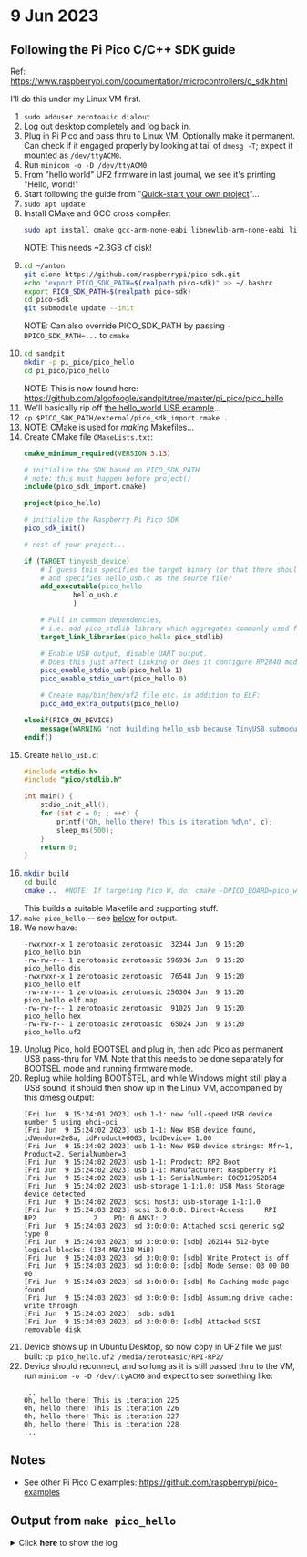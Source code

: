 # 9 Jun 2023

## Following the Pi Pico C/C++ SDK guide

Ref: https://www.raspberrypi.com/documentation/microcontrollers/c_sdk.html

I'll do this under my Linux VM first.

1.  `sudo adduser zerotoasic dialout`
2.  Log out desktop completely and log back in.
3.  Plug in Pi Pico and pass thru to Linux VM. Optionally make it permanent.
    Can check if it engaged properly by looking at tail of `dmesg -T`;
    expect it mounted as `/dev/ttyACM0`.
4.  Run `minicom -o -D /dev/ttyACM0`
5.  From "hello world" UF2 firmware in last journal, we see it's printing "Hello, world!"
6.  Start following the guide from "[Quick-start your own project](https://www.raspberrypi.com/documentation/microcontrollers/c_sdk.html#quick-start-your-own-project)"...
7.  `sudo apt update`
8.  Install CMake and GCC cross compiler:
    ```bash
    sudo apt install cmake gcc-arm-none-eabi libnewlib-arm-none-eabi libstdc++-arm-none-eabi-newlib
    ```
    NOTE: This needs ~2.3GB of disk!
9.  ```bash
    cd ~/anton
    git clone https://github.com/raspberrypi/pico-sdk.git
    echo "export PICO_SDK_PATH=$(realpath pico-sdk)" >> ~/.bashrc
    export PICO_SDK_PATH=$(realpath pico-sdk)
    cd pico-sdk
    git submodule update --init
    ```
    NOTE: Can also override PICO_SDK_PATH by passing `-DPICO_SDK_PATH=...` to `cmake`
10. ```bash
    cd sandpit
    mkdir -p pi_pico/pico_hello
    cd pi_pico/pico_hello
    ```
    NOTE: This is now found here: https://github.com/algofoogle/sandpit/tree/master/pi_pico/pico_hello
11. We'll basically rip off [the hello_world USB example](https://github.com/raspberrypi/pico-examples/tree/master/hello_world/usb)...
12. `cp $PICO_SDK_PATH/external/pico_sdk_import.cmake .`
12. NOTE: CMake is used for *making* Makefiles...
13. Create CMake file `CMakeLists.txt`:
    ```cmake
    cmake_minimum_required(VERSION 3.13)

    # initialize the SDK based on PICO_SDK_PATH
    # note: this must happen before project()
    include(pico_sdk_import.cmake)

    project(pico_hello)

    # initialize the Raspberry Pi Pico SDK
    pico_sdk_init()

    # rest of your project...

    if (TARGET tinyusb_device)
        # I guess this specifies the target binary (or that there should be one)
        # and specifies hello_usb.c as the source file?
        add_executable(pico_hello
                hello_usb.c
                )

        # Pull in common dependencies,
        # i.e. add pico_stdlib library which aggregates commonly used features:
        target_link_libraries(pico_hello pico_stdlib)

        # Enable USB output, disable UART output.
        # Does this just affect linking or does it configure RP2040 modes...?
        pico_enable_stdio_usb(pico_hello 1)
        pico_enable_stdio_uart(pico_hello 0)

        # Create map/bin/hex/uf2 file etc. in addition to ELF:
        pico_add_extra_outputs(pico_hello)

    elseif(PICO_ON_DEVICE)
        message(WARNING "not building hello_usb because TinyUSB submodule is not initialized in the SDK")
    endif()
    ```
14. Create `hello_usb.c`:
    ```c
    #include <stdio.h>
    #include "pico/stdlib.h"

    int main() {
        stdio_init_all();
        for (int c = 0; ; ++c) {
            printf("Oh, hello there! This is iteration %d\n", c);
            sleep_ms(500);
        }
        return 0;
    }
    ```
15. ```bash
    mkdir build
    cd build
    cmake ..  #NOTE: If targeting Pico W, do: cmake -DPICO_BOARD=pico_w ..
    ```
    This builds a suitable Makefile and supporting stuff.
16. `make pico_hello` -- see [below](#output-from-make-pico_hello) for output.
17. We now have:
    ```
    -rwxrwxr-x 1 zerotoasic zerotoasic  32344 Jun  9 15:20 pico_hello.bin
    -rw-rw-r-- 1 zerotoasic zerotoasic 596936 Jun  9 15:20 pico_hello.dis
    -rwxrwxr-x 1 zerotoasic zerotoasic  76548 Jun  9 15:20 pico_hello.elf
    -rw-rw-r-- 1 zerotoasic zerotoasic 250304 Jun  9 15:20 pico_hello.elf.map
    -rw-rw-r-- 1 zerotoasic zerotoasic  91025 Jun  9 15:20 pico_hello.hex
    -rw-rw-r-- 1 zerotoasic zerotoasic  65024 Jun  9 15:20 pico_hello.uf2
    ```
18. Unplug Pico, hold BOOTSEL and plug in, then add Pico as permanent USB pass-thru for VM. Note that this needs to be done separately for BOOTSEL mode and running firmware mode.
19. Replug while holding BOOTSTEL, and while Windows might still play a USB sound, it should then show up in the Linux VM, accompanied by this dmesg output:
    ```
    [Fri Jun  9 15:24:01 2023] usb 1-1: new full-speed USB device number 5 using ohci-pci
    [Fri Jun  9 15:24:02 2023] usb 1-1: New USB device found, idVendor=2e8a, idProduct=0003, bcdDevice= 1.00
    [Fri Jun  9 15:24:02 2023] usb 1-1: New USB device strings: Mfr=1, Product=2, SerialNumber=3
    [Fri Jun  9 15:24:02 2023] usb 1-1: Product: RP2 Boot
    [Fri Jun  9 15:24:02 2023] usb 1-1: Manufacturer: Raspberry Pi
    [Fri Jun  9 15:24:02 2023] usb 1-1: SerialNumber: E0C912952D54
    [Fri Jun  9 15:24:02 2023] usb-storage 1-1:1.0: USB Mass Storage device detected
    [Fri Jun  9 15:24:02 2023] scsi host3: usb-storage 1-1:1.0
    [Fri Jun  9 15:24:03 2023] scsi 3:0:0:0: Direct-Access     RPI      RP2              2    PQ: 0 ANSI: 2
    [Fri Jun  9 15:24:03 2023] sd 3:0:0:0: Attached scsi generic sg2 type 0
    [Fri Jun  9 15:24:03 2023] sd 3:0:0:0: [sdb] 262144 512-byte logical blocks: (134 MB/128 MiB)
    [Fri Jun  9 15:24:03 2023] sd 3:0:0:0: [sdb] Write Protect is off
    [Fri Jun  9 15:24:03 2023] sd 3:0:0:0: [sdb] Mode Sense: 03 00 00 00
    [Fri Jun  9 15:24:03 2023] sd 3:0:0:0: [sdb] No Caching mode page found
    [Fri Jun  9 15:24:03 2023] sd 3:0:0:0: [sdb] Assuming drive cache: write through
    [Fri Jun  9 15:24:03 2023]  sdb: sdb1
    [Fri Jun  9 15:24:03 2023] sd 3:0:0:0: [sdb] Attached SCSI removable disk
    ```
21. Device shows up in Ubuntu Desktop, so now copy in UF2 file we just built: `cp pico_hello.uf2 /media/zerotoasic/RPI-RP2/`
22. Device should reconnect, and so long as it is still passed thru to the VM, run `minicom -o -D /dev/ttyACM0` and expect to see something like:
    ```
    ...
    Oh, hello there! This is iteration 225
    Oh, hello there! This is iteration 226
    Oh, hello there! This is iteration 227
    Oh, hello there! This is iteration 228
    ...
    ```

## Notes

*   See other Pi Pico C examples: https://github.com/raspberrypi/pico-examples


## Output from `make pico_hello`

<details>
<summary>Click <strong>here</strong> to show the log</summary>

```
Scanning dependencies of target bs2_default
[  1%] Building ASM object pico-sdk/src/rp2_common/boot_stage2/CMakeFiles/bs2_default.dir/compile_time_choice.S.obj
[  2%] Linking ASM executable bs2_default.elf
[  2%] Built target bs2_default
Scanning dependencies of target bs2_default_padded_checksummed_asm
[  3%] Generating bs2_default.bin
[  4%] Generating bs2_default_padded_checksummed.S
[  4%] Built target bs2_default_padded_checksummed_asm
Scanning dependencies of target ELF2UF2Build
[  6%] Creating directories for 'ELF2UF2Build'
[  7%] No download step for 'ELF2UF2Build'
[  8%] No patch step for 'ELF2UF2Build'
[  9%] No update step for 'ELF2UF2Build'
[ 10%] Performing configure step for 'ELF2UF2Build'
-- The C compiler identification is GNU 9.4.0
-- The CXX compiler identification is GNU 9.4.0
-- Check for working C compiler: /usr/bin/cc
-- Check for working C compiler: /usr/bin/cc -- works
-- Detecting C compiler ABI info
-- Detecting C compiler ABI info - done
-- Detecting C compile features
-- Detecting C compile features - done
-- Check for working CXX compiler: /usr/bin/c++
-- Check for working CXX compiler: /usr/bin/c++ -- works
-- Detecting CXX compiler ABI info
-- Detecting CXX compiler ABI info - done
-- Detecting CXX compile features
-- Detecting CXX compile features - done
-- Configuring done
-- Generating done
-- Build files have been written to: /home/zerotoasic/anton/sandpit/pi_pico/pico_hello/build/elf2uf2
[ 12%] Performing build step for 'ELF2UF2Build'
Scanning dependencies of target elf2uf2
[ 50%] Building CXX object CMakeFiles/elf2uf2.dir/main.cpp.o
[100%] Linking CXX executable elf2uf2
[100%] Built target elf2uf2
[ 13%] No install step for 'ELF2UF2Build'
[ 14%] Completed 'ELF2UF2Build'
[ 14%] Built target ELF2UF2Build
Scanning dependencies of target pico_hello
[ 15%] Building C object CMakeFiles/pico_hello.dir/hello_usb.c.obj
[ 17%] Building C object CMakeFiles/pico_hello.dir/home/zerotoasic/anton/pico-sdk/src/rp2_common/pico_stdlib/stdlib.c.obj
[ 18%] Building C object CMakeFiles/pico_hello.dir/home/zerotoasic/anton/pico-sdk/src/rp2_common/hardware_gpio/gpio.c.obj
[ 19%] Building C object CMakeFiles/pico_hello.dir/home/zerotoasic/anton/pico-sdk/src/rp2_common/pico_platform/platform.c.obj
[ 20%] Building C object CMakeFiles/pico_hello.dir/home/zerotoasic/anton/pico-sdk/src/rp2_common/hardware_claim/claim.c.obj
[ 21%] Building C object CMakeFiles/pico_hello.dir/home/zerotoasic/anton/pico-sdk/src/rp2_common/hardware_sync/sync.c.obj
[ 23%] Building C object CMakeFiles/pico_hello.dir/home/zerotoasic/anton/pico-sdk/src/rp2_common/hardware_irq/irq.c.obj
[ 24%] Building ASM object CMakeFiles/pico_hello.dir/home/zerotoasic/anton/pico-sdk/src/rp2_common/hardware_irq/irq_handler_chain.S.obj
[ 25%] Building C object CMakeFiles/pico_hello.dir/home/zerotoasic/anton/pico-sdk/src/common/pico_sync/sem.c.obj
[ 26%] Building C object CMakeFiles/pico_hello.dir/home/zerotoasic/anton/pico-sdk/src/common/pico_sync/lock_core.c.obj
[ 28%] Building C object CMakeFiles/pico_hello.dir/home/zerotoasic/anton/pico-sdk/src/common/pico_sync/mutex.c.obj
[ 29%] Building C object CMakeFiles/pico_hello.dir/home/zerotoasic/anton/pico-sdk/src/common/pico_sync/critical_section.c.obj
[ 30%] Building C object CMakeFiles/pico_hello.dir/home/zerotoasic/anton/pico-sdk/src/common/pico_time/time.c.obj
[ 31%] Building C object CMakeFiles/pico_hello.dir/home/zerotoasic/anton/pico-sdk/src/common/pico_time/timeout_helper.c.obj
[ 32%] Building C object CMakeFiles/pico_hello.dir/home/zerotoasic/anton/pico-sdk/src/rp2_common/hardware_timer/timer.c.obj
[ 34%] Building C object CMakeFiles/pico_hello.dir/home/zerotoasic/anton/pico-sdk/src/common/pico_util/datetime.c.obj
[ 35%] Building C object CMakeFiles/pico_hello.dir/home/zerotoasic/anton/pico-sdk/src/common/pico_util/pheap.c.obj
[ 36%] Building C object CMakeFiles/pico_hello.dir/home/zerotoasic/anton/pico-sdk/src/common/pico_util/queue.c.obj
[ 37%] Building C object CMakeFiles/pico_hello.dir/home/zerotoasic/anton/pico-sdk/src/rp2_common/hardware_uart/uart.c.obj
[ 39%] Building C object CMakeFiles/pico_hello.dir/home/zerotoasic/anton/pico-sdk/src/rp2_common/hardware_clocks/clocks.c.obj
[ 40%] Building C object CMakeFiles/pico_hello.dir/home/zerotoasic/anton/pico-sdk/src/rp2_common/hardware_pll/pll.c.obj
[ 41%] Building C object CMakeFiles/pico_hello.dir/home/zerotoasic/anton/pico-sdk/src/rp2_common/hardware_vreg/vreg.c.obj
[ 42%] Building C object CMakeFiles/pico_hello.dir/home/zerotoasic/anton/pico-sdk/src/rp2_common/hardware_watchdog/watchdog.c.obj
[ 43%] Building C object CMakeFiles/pico_hello.dir/home/zerotoasic/anton/pico-sdk/src/rp2_common/hardware_xosc/xosc.c.obj
[ 45%] Building ASM object CMakeFiles/pico_hello.dir/home/zerotoasic/anton/pico-sdk/src/rp2_common/hardware_divider/divider.S.obj
[ 46%] Building C object CMakeFiles/pico_hello.dir/home/zerotoasic/anton/pico-sdk/src/rp2_common/pico_runtime/runtime.c.obj
[ 47%] Building C object CMakeFiles/pico_hello.dir/home/zerotoasic/anton/pico-sdk/src/rp2_common/pico_printf/printf.c.obj
[ 48%] Building ASM object CMakeFiles/pico_hello.dir/home/zerotoasic/anton/pico-sdk/src/rp2_common/pico_bit_ops/bit_ops_aeabi.S.obj
[ 50%] Building C object CMakeFiles/pico_hello.dir/home/zerotoasic/anton/pico-sdk/src/rp2_common/pico_bootrom/bootrom.c.obj
[ 51%] Building ASM object CMakeFiles/pico_hello.dir/home/zerotoasic/anton/pico-sdk/src/rp2_common/pico_divider/divider.S.obj
[ 52%] Building ASM object CMakeFiles/pico_hello.dir/home/zerotoasic/anton/pico-sdk/src/rp2_common/pico_double/double_aeabi.S.obj
[ 53%] Building C object CMakeFiles/pico_hello.dir/home/zerotoasic/anton/pico-sdk/src/rp2_common/pico_double/double_init_rom.c.obj
[ 54%] Building C object CMakeFiles/pico_hello.dir/home/zerotoasic/anton/pico-sdk/src/rp2_common/pico_double/double_math.c.obj
[ 56%] Building ASM object CMakeFiles/pico_hello.dir/home/zerotoasic/anton/pico-sdk/src/rp2_common/pico_double/double_v1_rom_shim.S.obj
[ 57%] Building ASM object CMakeFiles/pico_hello.dir/home/zerotoasic/anton/pico-sdk/src/rp2_common/pico_int64_ops/pico_int64_ops_aeabi.S.obj
[ 58%] Building ASM object CMakeFiles/pico_hello.dir/home/zerotoasic/anton/pico-sdk/src/rp2_common/pico_float/float_aeabi.S.obj
[ 59%] Building C object CMakeFiles/pico_hello.dir/home/zerotoasic/anton/pico-sdk/src/rp2_common/pico_float/float_init_rom.c.obj
[ 60%] Building C object CMakeFiles/pico_hello.dir/home/zerotoasic/anton/pico-sdk/src/rp2_common/pico_float/float_math.c.obj
[ 62%] Building ASM object CMakeFiles/pico_hello.dir/home/zerotoasic/anton/pico-sdk/src/rp2_common/pico_float/float_v1_rom_shim.S.obj
[ 63%] Building C object CMakeFiles/pico_hello.dir/home/zerotoasic/anton/pico-sdk/src/rp2_common/pico_malloc/pico_malloc.c.obj
[ 64%] Building ASM object CMakeFiles/pico_hello.dir/home/zerotoasic/anton/pico-sdk/src/rp2_common/pico_mem_ops/mem_ops_aeabi.S.obj
[ 65%] Building ASM object CMakeFiles/pico_hello.dir/home/zerotoasic/anton/pico-sdk/src/rp2_common/pico_standard_link/crt0.S.obj
[ 67%] Building CXX object CMakeFiles/pico_hello.dir/home/zerotoasic/anton/pico-sdk/src/rp2_common/pico_standard_link/new_delete.cpp.obj
[ 68%] Building C object CMakeFiles/pico_hello.dir/home/zerotoasic/anton/pico-sdk/src/rp2_common/pico_standard_link/binary_info.c.obj
[ 69%] Building C object CMakeFiles/pico_hello.dir/home/zerotoasic/anton/pico-sdk/src/rp2_common/pico_stdio/stdio.c.obj
[ 70%] Building C object CMakeFiles/pico_hello.dir/home/zerotoasic/anton/pico-sdk/src/rp2_common/pico_stdio_usb/reset_interface.c.obj
[ 71%] Building C object CMakeFiles/pico_hello.dir/home/zerotoasic/anton/pico-sdk/src/rp2_common/pico_stdio_usb/stdio_usb.c.obj
[ 73%] Building C object CMakeFiles/pico_hello.dir/home/zerotoasic/anton/pico-sdk/src/rp2_common/pico_stdio_usb/stdio_usb_descriptors.c.obj
[ 74%] Building C object CMakeFiles/pico_hello.dir/home/zerotoasic/anton/pico-sdk/src/rp2_common/pico_unique_id/unique_id.c.obj
[ 75%] Building C object CMakeFiles/pico_hello.dir/home/zerotoasic/anton/pico-sdk/src/rp2_common/hardware_flash/flash.c.obj
[ 76%] Building C object CMakeFiles/pico_hello.dir/home/zerotoasic/anton/pico-sdk/lib/tinyusb/src/portable/raspberrypi/rp2040/dcd_rp2040.c.obj
[ 78%] Building C object CMakeFiles/pico_hello.dir/home/zerotoasic/anton/pico-sdk/lib/tinyusb/src/portable/raspberrypi/rp2040/rp2040_usb.c.obj
[ 79%] Building C object CMakeFiles/pico_hello.dir/home/zerotoasic/anton/pico-sdk/lib/tinyusb/src/device/usbd.c.obj
[ 80%] Building C object CMakeFiles/pico_hello.dir/home/zerotoasic/anton/pico-sdk/lib/tinyusb/src/device/usbd_control.c.obj
[ 81%] Building C object CMakeFiles/pico_hello.dir/home/zerotoasic/anton/pico-sdk/lib/tinyusb/src/class/audio/audio_device.c.obj
[ 82%] Building C object CMakeFiles/pico_hello.dir/home/zerotoasic/anton/pico-sdk/lib/tinyusb/src/class/cdc/cdc_device.c.obj
[ 84%] Building C object CMakeFiles/pico_hello.dir/home/zerotoasic/anton/pico-sdk/lib/tinyusb/src/class/dfu/dfu_device.c.obj
[ 85%] Building C object CMakeFiles/pico_hello.dir/home/zerotoasic/anton/pico-sdk/lib/tinyusb/src/class/dfu/dfu_rt_device.c.obj
[ 86%] Building C object CMakeFiles/pico_hello.dir/home/zerotoasic/anton/pico-sdk/lib/tinyusb/src/class/hid/hid_device.c.obj
[ 87%] Building C object CMakeFiles/pico_hello.dir/home/zerotoasic/anton/pico-sdk/lib/tinyusb/src/class/midi/midi_device.c.obj
[ 89%] Building C object CMakeFiles/pico_hello.dir/home/zerotoasic/anton/pico-sdk/lib/tinyusb/src/class/msc/msc_device.c.obj
[ 90%] Building C object CMakeFiles/pico_hello.dir/home/zerotoasic/anton/pico-sdk/lib/tinyusb/src/class/net/ecm_rndis_device.c.obj
[ 91%] Building C object CMakeFiles/pico_hello.dir/home/zerotoasic/anton/pico-sdk/lib/tinyusb/src/class/net/ncm_device.c.obj
[ 92%] Building C object CMakeFiles/pico_hello.dir/home/zerotoasic/anton/pico-sdk/lib/tinyusb/src/class/usbtmc/usbtmc_device.c.obj
[ 93%] Building C object CMakeFiles/pico_hello.dir/home/zerotoasic/anton/pico-sdk/lib/tinyusb/src/class/vendor/vendor_device.c.obj
[ 95%] Building C object CMakeFiles/pico_hello.dir/home/zerotoasic/anton/pico-sdk/lib/tinyusb/src/class/video/video_device.c.obj
[ 96%] Building C object CMakeFiles/pico_hello.dir/home/zerotoasic/anton/pico-sdk/lib/tinyusb/src/tusb.c.obj
[ 97%] Building C object CMakeFiles/pico_hello.dir/home/zerotoasic/anton/pico-sdk/lib/tinyusb/src/common/tusb_fifo.c.obj
[ 98%] Building C object CMakeFiles/pico_hello.dir/home/zerotoasic/anton/pico-sdk/src/rp2_common/pico_fix/rp2040_usb_device_enumeration/rp2040_usb_device_enumeration.c.obj
[100%] Linking CXX executable pico_hello.elf
[100%] Built target pico_hello
```
</details>

